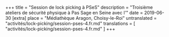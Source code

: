 +++
title = "Session de lock picking à PSeS"
description = "Troisième ateliers de sécurité physique à Pas Sage en Seine avec l'"
date = 2019-06-30
[extra]
place = "Médiathèque Aragon, Choisy-le-Roi"
untranslated = "activités/lock-picking/session-pses-4.fr.md"
translations = [
    "activités/lock-picking/session-pses-4.fr.md"
]
+++
